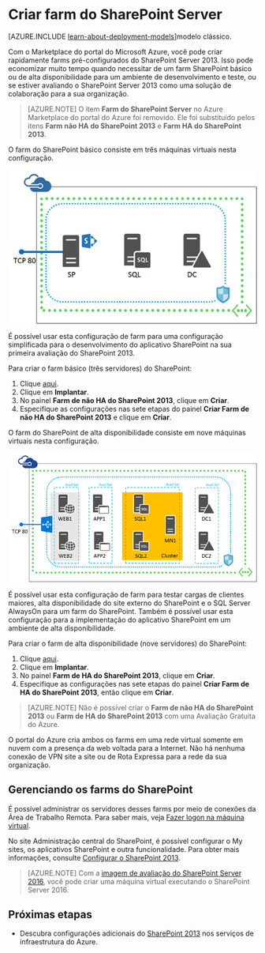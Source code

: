 <properties
	pageTitle="Criar farms de servidores do SharePoint | Microsoft Azure"
	description="Crie rapidamente um novo farm básico ou altamente disponível do SharePoint Server 2013 usando o Marketplace do portal do Azure."
	services="virtual-machines-windows"
	documentationCenter=""
	authors="JoeDavies-MSFT"
	manager="timlt"
	editor=""
	tags="azure-resource-manager"/>

<tags
	ms.service="virtual-machines-windows"
	ms.workload="infrastructure-services"
	ms.tgt_pltfrm="Windows"
	ms.devlang="na"
	ms.topic="article"
	ms.date="05/04/2016"
	ms.author="josephd"/>

# Criar farm do SharePoint Server

[AZURE.INCLUDE [learn-about-deployment-models](../../includes/learn-about-deployment-models-rm-include.md)]modelo clássico.

Com o Marketplace do portal do Microsoft Azure, você pode criar rapidamente farms pré-configurados do SharePoint Server 2013. Isso pode economizar muito tempo quando necessitar de um farm SharePoint básico ou de alta disponibilidade para um ambiente de desenvolvimento e teste, ou se estiver avaliando o SharePoint Server 2013 como uma solução de colaboração para a sua organização.

> [AZURE.NOTE] O item **Farm do SharePoint Server** no Azure Marketplace do portal do Azure foi removido. Ele foi substituído pelos itens **Farm não HA do SharePoint 2013** e **Farm HA do SharePoint 2013**.

O farm do SharePoint básico consiste em três máquinas virtuais nesta configuração.

![sharepointfarm](./media/virtual-machines-windows-sharepoint-farm/Non-HAFarm.png)

É possível usar esta configuração de farm para uma configuração simplificada para o desenvolvimento do aplicativo SharePoint na sua primeira avaliação do SharePoint 2013.

Para criar o farm básico (três servidores) do SharePoint:

1. Clique [aqui](https://azure.microsoft.com/marketplace/partners/sharepoint2013/sharepoint2013farmsharepoint2013-nonha/).
2. Clique em **Implantar**.
3. No painel **Farm de não HA do SharePoint 2013**, clique em **Criar**.
4. Especifique as configurações nas sete etapas do painel **Criar Farm de não HA do SharePoint 2013** e clique em **Criar**.

O farm do SharePoint de alta disponibilidade consiste em nove máquinas virtuais nesta configuração.

![sharepointfarm](./media/virtual-machines-windows-sharepoint-farm/HAFarm.png)

É possível usar esta configuração de farm para testar cargas de clientes maiores, alta disponibilidade do site externo do SharePoint e o SQL Server AlwaysOn para um farm do SharePoint. Também é possível usar esta configuração para a implementação do aplicativo SharePoint em um ambiente de alta disponibilidade.

Para criar o farm de alta disponibilidade (nove servidores) do SharePoint:

1. Clique [aqui](https://azure.microsoft.com/marketplace/partners/sharepoint2013/sharepoint2013farmsharepoint2013-ha/).
2. Clique em **Implantar**.
3. No painel **Farm de HA do SharePoint 2013**, clique em **Criar**.
4. Especifique as configurações nas sete etapas do painel **Criar Farm de HA do SharePoint 2013**, então clique em **Criar**.

> [AZURE.NOTE] Não é possível criar o **Farm de não HA do SharePoint 2013** ou **Farm de HA do SharePoint 2013** com uma Avaliação Gratuita do Azure.

O portal do Azure cria ambos os farms em uma rede virtual somente em nuvem com a presença da web voltada para a Internet. Não há nenhuma conexão de VPN site a site ou de Rota Expressa para a rede da sua organização.

## Gerenciando os farms do SharePoint

É possível administrar os servidores desses farms por meio de conexões da Área de Trabalho Remota. Para saber mais, veja [Fazer logon na máquina virtual](virtual-machines-windows-hero-tutorial.md#log-on-to-the-virtual-machine).

No site Administração central do SharePoint, é possível configurar o My sites, os aplicativos SharePoint e outra funcionalidade. Para obter mais informações, consulte [Configurar o SharePoint 2013](http://technet.microsoft.com/library/ee836142.aspx).

> [AZURE.NOTE] Com a [imagem de avaliação do SharePoint Server 2016](https://azure.microsoft.com/blog/test-sharepoint-server-2016/), você pode criar uma máquina virtual executando o SharePoint Server 2016.

## Próximas etapas

- Descubra configurações adicionais do [SharePoint 2013](https://technet.microsoft.com/library/dn635309.aspx) nos serviços de infraestrutura do Azure.

<!---HONumber=AcomDC_0511_2016-->